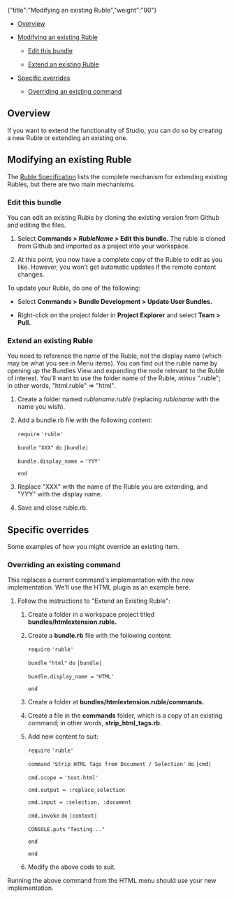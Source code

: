{"title":"Modifying an existing Ruble","weight":"90"}

* [Overview](#overview)

* [Modifying an existing Ruble](#modifying-an-existing-ruble)

    * [Edit this bundle](#edit-this-bundle)

    * [Extend an existing Ruble](#extend-an-existing-ruble)

* [Specific overrides](#specific-overrides)

    * [Overriding an existing command](#overriding-an-existing-command)

## Overview

If you want to extend the functionality of Studio, you can do so by creating a new Ruble or extending an existing one.

## Modifying an existing Ruble

The [Ruble Specification](/docs/appc/Axway_Appcelerator_Studio/Axway_Appcelerator_Studio_Guide/Customizing_Studio/Rubles/Ruble_Specification/) lists the complete mechanism for extending existing Rubles, but there are two main mechanisms.

### Edit this bundle

You can edit an existing Ruble by cloning the existing version from Github and editing the files.

1. Select **Commands > _RubleName_ > Edit this bundle.**
    The ruble is cloned from Github and imported as a project into your workspace.

2. At this point, you now have a complete copy of the Ruble to edit as you like. However, you won't get automatic updates if the remote content changes.

To update your Ruble, do one of the following:

* Select **Commands > Bundle Development > Update User Bundles.**

* Right-click on the project folder in **Project Explorer** and select **Team > Pull.**

### Extend an existing Ruble

You need to reference the _name_ of the Ruble, not the display name (which may be what you see in Menu items). You can find out the ruble name by opening up the Bundles View and expanding the node relevant to the Ruble of interest. You'll want to use the folder name of the Ruble, _minus_ ".ruble"; in other words, "html.ruble" => "html".

1. Create a folder named _rublename.ruble_ (replacing _rublename_ with the name you wish).

2. Add a bundle.rb file with the following content:

    `require` `'ruble'`

    `bundle` `"XXX"`  `do` `|bundle|`

    `bundle.display_name =` `'YYY'`

    `end`

3. Replace "XXX" with the name of the Ruble you are extending, and "YYY" with the display name.

4. Save and close ruble.rb.

## Specific overrides

Some examples of how you might override an existing item.

### Overriding an existing command

This replaces a current command's implementation with the new implementation. We'll use the HTML plugin as an example here.

1. Follow the instructions to "Extend an Existing Ruble":

    1. Create a folder in a workspace project titled **bundles/htmlextension.ruble.**

    2. Create a **bundle.rb** file with the following content:

        `require` `'ruble'`

        `bundle` `"html"`  `do` `|bundle|`

        `bundle.display_name =` `'HTML'`

        `end`

    3. Create a folder at **bundles/htmlextension.ruble/commands.**

    4. Create a file in the **commands** folder, which is a copy of an existing command; in other words, **strip\_html\_tags.rb**.

    5. Add new content to suit:

        `require` `'ruble'`

        `command` `'Strip HTML Tags from Document / Selection'`  `do` `|cmd|`

        `cmd.scope =` `'text.html'`

        `cmd.output = :replace_selection`

        `cmd.input = :selection, :document`

        `cmd.invoke` `do` `|context|`

        `CONSOLE.puts` `"Testing..."`

        `end`

        `end`

    6. Modify the above code to suit.

Running the above command from the HTML menu should use your new implementation.
